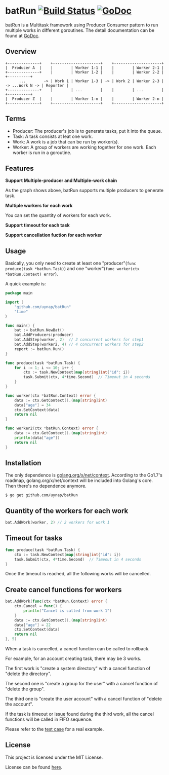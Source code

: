 # batRun [![Build Status]][Build] [![GoDoc]][Documentation]

[Build Status]: https://img.shields.io/travis/uynap/batRun.svg
[Build]: https://travis-ci.org/uynap/batRun
[GoDoc]: https://img.shields.io/badge/documentation-reference-5272B4.svg
[Documentation]: http://godoc.org/github.com/uynap/batRun
[Context]: https://godoc.org/golang.org/x/net/context

batRun is a Multitask framework using Producer Consumer pattern to run multiple works in different goroutines. The detail documentation can be found at [GoDoc](http://godoc.org/github.com/uynap/batRun).

## Overview
```
+--------------+    +---------------------+    +---------------------+
|  Producer A  |    |        | Worker 1-1 |    |        | Worker 2-1 |
+--------------+    |        | Worker 1-2 |    |        | Worker 2-2 |                 +----------+
      ...        -> | Work 1 | Worker 1-3 | -> | Work 2 | Worker 2-3 | -> ...Work N -> | Reporter |
+--------------+    |        | ...        |    |        | ...        |                 +----------+
|  Producer Z  |    |        | Worker 1-n |    |        | Worker 2-n |
+--------------+    +---------------------+    +---------------------+
```


## Terms
* Producer: The producer's job is to generate tasks, put it into the queue.
* Task: A task consists at leat one work.
* Work: A work is a job that can be run by worker(s).
* Worker: A group of workers are working together for one work. Each worker is run in a goroutine.

## Features
**Support Multiple-producer and Multiple-work chain**

As the graph shows above, batRun supports multiple producers to generate task.

**Multiple workers for each work**

You can set the quantity of workers for each work.

**Support timeout for each task**

**Support cancellation fuction for each worker**

## Usage

Basically, you only need to create at least one "producer"(`func produce(task *batRun.Task)`) and one "worker"(`func worker(ctx *batRun.Context) error`).

A quick example is:

```go
package main

import (
    "github.com/uynap/batRun"
    "time"
）

func main() {
    bat := batRun.NewBat()
    bat.AddProducers(producer)
    bat.AddStep(worker, 2)  // 2 concurrent workers for step1
    bat.AddStep(worker2, 4) // 4 concurrent workers for step2
    report := batRun.Run()
}

func produce(task *batRun.Task) {
    for i := 1; i <= 10; i++ {
        ctx := task.NewContext(map[string]int{"id": i})
        task.Submit(ctx, 4*time.Second)  // Timeout in 4 seconds
    }
}

func worker(ctx *batRun.Context) error {
    data := ctx.GetContext().(map[string]int)
    data["age"] = 34
    ctx.SetContext(data)
    return nil
}

func worker2(ctx *batRun.Context) error {
    data := ctx.GetContext().(map[string]int)
    println(data["age"])
    return nil
}
```


Installation
------------
The only dependence is [golang.org/x/net/context][Context].
According to the Go1.7's roadmap, golang.org/x/net/context will be included into Golang's core. Then there's no dependence anymore.

`$ go get github.com/uynap/batRun`


Quantity of the workers for each work
------------
```go
bat.AddWork(worker, 2) // 2 workers for work 1
```


Timeout for tasks
------------
```go
func produce(task *batRun.Task) {
    ctx := task.NewContext(map[string]int{"id": i})
    task.Submit(ctx, 4*time.Second)  // Timeout in 4 seconds
}
```
Once the timeout is reached, all the following works will be cancelled.


Create cancel functions for workers
------------
```go
bat.AddWork(func(ctx *batRun.Context) error {
    ctx.Cancel = func() {
        println("Cancel is called from work 1")
    }
    data := ctx.GetContext().(map[string]int)
    data["age"] = 22
    ctx.SetContext(data)
    return nil
}, 5)
```
When a task is cancelled, a cancel function can be called to rollback.

For example, for an account creating task, there may be 3 works. 

The first work is "create a system directory" with a cancel function of "delete the directory". 

The second one is "create a group for the user" with a cancel function of "delete the group".

The third one is "create the user account" with a cancel function of "delete the account". 

If the task is timeout or issue found during the third work, 
all the cancel functions will be called in FIFO sequence.

Please refer to the [test case](batRun_test.go) for a real example.

License
------------

This project is licensed under the MIT License.

License can be found [here](LICENSE).

